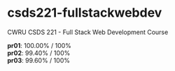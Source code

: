 # csds221-fullstackwebdev
CWRU CSDS 221 - Full Stack Web Development Course

**pr01**: 100.00% / 100% <br>
**pr02**: 99.40% / 100% <br>
**pr03**: 99.60% / 100%
